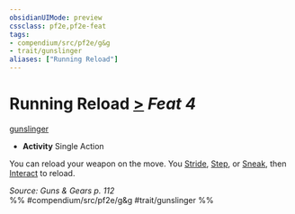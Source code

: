 ```yaml
---
obsidianUIMode: preview
cssclass: pf2e,pf2e-feat
tags:
- compendium/src/pf2e/g&g
- trait/gunslinger
aliases: ["Running Reload"]
---
```

# Running Reload  [>](rules/core-rulebook/chapter-9-playing-the-game.md#Actions "Single Action") *Feat 4*  
[gunslinger](rules/traits/gunslinger-g-g.md "Gunslinger Class Trait")  

- **Activity** Single Action

You can reload your weapon on the move. You [Stride](rules/actions/stride.md), [Step](rules/actions/step.md), or [Sneak](rules/actions/sneak.md), then [Interact](rules/actions/interact.md) to reload.

*Source: Guns & Gears p. 112*  
%% #compendium/src/pf2e/g&g #trait/gunslinger %%